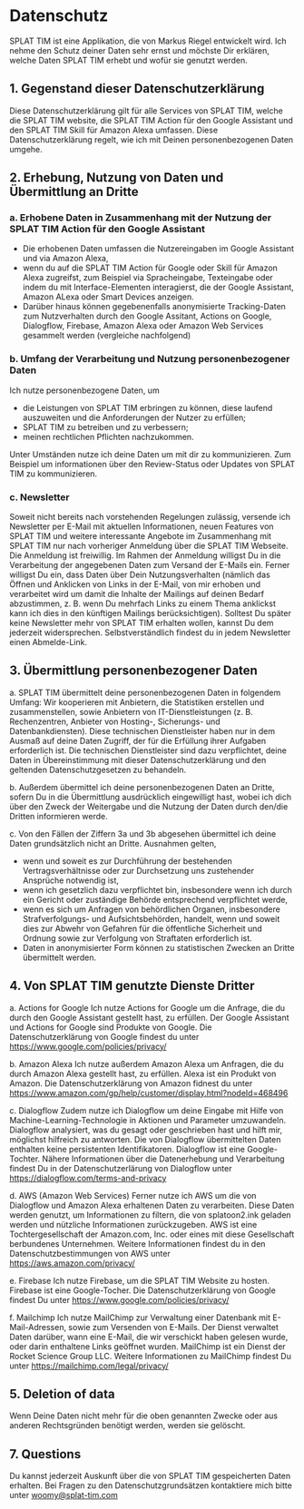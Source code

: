 # Datenschutz

SPLAT TIM ist eine Applikation, die von Markus Riegel entwickelt wird. Ich nehme den Schutz deiner Daten sehr ernst und möchste Dir erklären, welche Daten SPLAT TIM erhebt und wofür sie genutzt werden.

## 1. Gegenstand dieser Datenschutzerklärung

Diese Datenschutzerklärung gilt für alle Services von SPLAT TIM, welche die SPLAT TIM website, die SPLAT TIM Action für den Google Assistant und den SPLAT TIM Skill für Amazon Alexa umfassen. Diese Datenschutzerklärung regelt, wie ich mit Deinen personenbezogenen Daten umgehe.

## 2. Erhebung, Nutzung von Daten und Übermittlung an Dritte

### a. Erhobene Daten in Zusammenhang mit der Nutzung der SPLAT TIM Action für den Google Assistant

- Die erhobenen Daten umfassen die Nutzereingaben im Google Assistant und via Amazon Alexa,
- wenn du auf die SPLAT TIM Action für Google oder Skill für Amazon Alexa zugreifst, zum Beispiel via Spracheingabe, Texteingabe oder indem du mit Interface-Elementen interagierst, die der Google Assistant, Amazon ALexa oder Smart Devices anzeigen.
- Darüber hinaus können gegebenenfalls anonymisierte Tracking-Daten zum Nutzverhalten durch den Google Assitant, Actions on Google, Dialogflow, Firebase, Amazon Alexa oder Amazon Web Services gesammelt werden (vergleiche nachfolgend)

### b. Umfang der Verarbeitung und Nutzung personenbezogener Daten

Ich nutze personenbezogene Daten, um
- die Leistungen von SPLAT TIM erbringen zu können, diese laufend auszuweiten und die Anforderungen der Nutzer zu erfüllen;
- SPLAT TIM zu betreiben und zu verbessern;
- meinen rechtlichen Pflichten nachzukommen.

Unter Umständen nutze ich deine Daten um mit dir zu kommunizieren. Zum Beispiel um informationen über den Review-Status oder Updates von SPLAT TIM zu kommunizieren.

### c. Newsletter

Soweit nicht bereits nach vorstehenden Regelungen zulässig, versende ich Newsletter per E-Mail mit aktuellen Informationen, neuen Features von SPLAT TIM und weitere interessante Angebote im Zusammenhang mit SPLAT TIM nur nach vorheriger Anmeldung über die SPLAT TIM Webseite. Die Anmeldung ist freiwillig. Im Rahmen der Anmeldung willigst Du in die Verarbeitung der angegebenen Daten zum Versand der E-Mails ein. Ferner willigst Du ein, dass Daten über Dein Nutzungsverhalten (nämlich das Öffnen und Anklicken von Links in der E-Mail, von mir erhoben und verarbeitet wird um damit die Inhalte der Mailings auf deinen Bedarf abzustimmen, z. B. wenn Du mehrfach Links zu einem Thema anklickst kann ich dies in den künftigen Mailings berücksichtigen). Solltest Du später keine Newsletter mehr von SPLAT TIM erhalten wollen, kannst Du dem jederzeit widersprechen. Selbstverständlich findest du in jedem Newsletter einen Abmelde-Link.

## 3. Übermittlung personenbezogener Daten

a. SPLAT TIM übermittelt deine personenbezogenen Daten in folgendem Umfang: Wir kooperieren mit Anbietern, die Statistiken erstellen und zusammenstellen, sowie Anbietern von IT-Dienstleistungen (z. B. Rechenzentren, Anbieter von Hosting-, Sicherungs- und Datenbankdiensten). Diese technischen Dienstleister haben nur in dem Ausmaß auf deine Daten Zugriff, der für die Erfüllung ihrer Aufgaben erforderlich ist. Die technischen Dienstleister sind dazu verpflichtet, deine Daten in Übereinstimmung mit dieser Datenschutzerklärung und den geltenden Datenschutzgesetzen zu behandeln.

b. Außerdem übermittel ich deine personenbezogenen Daten an Dritte, sofern Du in die Übermittlung ausdrücklich eingewilligt hast, wobei ich dich über den Zweck der Weitergabe und die Nutzung der Daten durch den/die Dritten informieren werde.

c. Von den Fällen der Ziffern 3a und 3b abgesehen übermittel ich deine Daten grundsätzlich nicht an Dritte. Ausnahmen gelten,

- wenn und soweit es zur Durchführung der bestehenden Vertragsverhältnisse oder zur Durchsetzung uns zustehender Ansprüche notwendig ist,
- wenn ich gesetzlich dazu verpflichtet bin, insbesondere wenn ich durch ein Gericht oder zuständige Behörde entsprechend verpflichtet werde,
- wenn es sich um Anfragen von behördlichen Organen, insbesondere Strafverfolgungs- und Aufsichtsbehörden, handelt, wenn und soweit dies zur Abwehr von Gefahren für die öffentliche Sicherheit und Ordnung sowie zur Verfolgung von Straftaten erforderlich ist.
- Daten in anonymisierter Form können zu statistischen Zwecken an Dritte übermittelt werden.

## 4. Von SPLAT TIM genutzte Dienste Dritter

a. Actions for Google
Ich nutze Actions for Google um die Anfrage, die du durch den Google Assistant gestellt hast, zu erfüllen. Der Google Assistant und Actions for Google sind Produkte von Google. Die Datenschutzerklärung von Google findest du unter https://www.google.com/policies/privacy/

b. Amazon Alexa
Ich nutze außerdem Amazon Alexa um Anfragen, die du durch Amazon Alexa gestellt hast, zu erfüllen. Alexa ist ein Produkt von Amazon. Die Datenschutzerklärung von Amazon fidnest du unter https://www.amazon.com/gp/help/customer/display.html?nodeId=468496

c. Dialogflow
Zudem nutze ich Dialogflow um deine Eingabe mit Hilfe von Machine-Learning-Technologie in Aktionen und Parameter umzuwandeln. Dialogflow analysiert, was du gesagt oder geschrieben hast und hilft mir, möglichst hilfreich zu antworten. Die von Dialogflow übermittelten Daten enthalten keine persistenten Identifikatoren.
Dialogflow ist eine Google-Tochter. Nähere Informationen über die Datenerhebung und Verarbeitung findest Du in der Datenschutzerlärung von Dialogflow unter https://dialogflow.com/terms-and-privacy

d. AWS (Amazon Web Services)
Ferner nutze ich AWS um die von Dialogflow und Amazon Alexa erhaltenen Daten zu verarbeiten. Diese Daten werden genutzt, um Informationen zu filtern, die von splatoon2.ink geladen werden und nützliche Informationen zurückzugeben.
AWS ist eine Tochtergesellschaft der Amazon.com, Inc. oder eines mit diese Gesellschaft berbundenes Unternehmen. Weitere Informationen findest du in den Datenschutzbestimmungen von AWS unter https://aws.amazon.com/privacy/

e. Firebase
Ich nutze Firebase, um die SPLAT TIM Website zu hosten. Firebase ist eine Google-Tocher. Die Datenschutzerklärung von Google findest Du unter https://www.google.com/policies/privacy/

f. Mailchimp
Ich nutze MailChimp zur Verwaltung einer Datenbank mit E-Mail-Adressen, sowie zum Versenden von E-Mails. Der Dienst verwaltet Daten darüber, wann eine E-Mail, die wir verschickt haben gelesen wurde, oder darin enthaltene Links geöffnet wurden. MailChimp ist ein Dienst der Rocket Science Group LLC. Weitere Informationen zu MailChimp findest Du unter https://mailchimp.com/legal/privacy/

## 5. Deletion of data

Wenn Deine Daten nicht mehr für die oben genannten Zwecke oder aus anderen Rechtsgründen benötigt werden, werden sie gelöscht.

## 7. Questions

Du kannst jederzeit Auskunft über die von SPLAT TIM gespeicherten Daten erhalten. Bei Fragen zu den Datenschutzgrundsätzen kontaktiere mich bitte unter woomy@splat-tim.com